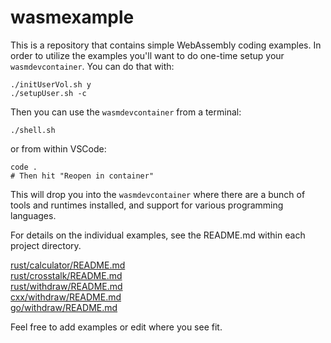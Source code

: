 # wasmexample

This is a repository that contains simple WebAssembly coding examples. In order to utilize the examples you'll want to do one-time setup your `wasmdevcontainer`. You can do that with:
 
```
./initUserVol.sh y
./setupUser.sh -c
```

Then you can use the `wasmdevcontainer` from a terminal:
```
./shell.sh
```
or from within VSCode:
```
code .
# Then hit "Reopen in container"
```

This will drop you into the `wasmdevcontainer` where there are a bunch of tools and runtimes installed, and support for various programming languages.

For details on the individual examples, see the README.md within each project directory.

[rust/calculator/README.md](./rust/calculator/README.md)<br>
[rust/crosstalk/README.md](./rust/crosstalk/README.md)<br>
[rust/withdraw/README.md](./rust/withdraw/README.md)<br>
[cxx/withdraw/README.md](./cxx/withdraw/README.md)<br>
[go/withdraw/README.md](./go/withdraw/README.md)<br>

Feel free to add examples or edit where you see fit.
